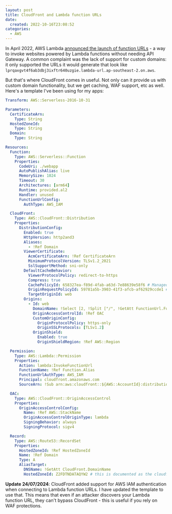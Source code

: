 ```yaml
---
layout: post
title: CloudFront and Lambda function URLs
date:
  created: 2022-10-16T23:08:52
categories:
  - AWS
---
```


<!-- more -->

In April 2022, AWS Lambda [announced the launch of function URLs][aws-blog] - a
way to invoke websites powered by Lambda functions without needing API Gateway.
A common complaint was the lack of support for custom domains: it only supported
the URLs it would generate that look like `lprqaxgvt4f6ab3dbj3ixftr640uzgie.lambda-url.ap-southeast-2.on.aws`.

But that's where CloudFront comes in useful. Not only can it provide us with 
custom domain functionality, but we get caching, WAF support, etc as well.
Here's a template I've been using for my apps:

```yaml
Transform: AWS::Serverless-2016-10-31

Parameters:
  CertificateArn:
    Type: String
  HostedZoneId:
    Type: String
  Domain:
    Type: String

Resources:
  Function:
    Type: AWS::Serverless::Function
    Properties:
      CodeUri: ./webapp
      AutoPublishAlias: live
      MemorySize: 1024
      Timeout: 30
      Architectures: [arm64]
      Runtime: provided.al2
      Handler: unused
      FunctionUrlConfig:
        AuthType: AWS_IAM

  CloudFront:
    Type: AWS::CloudFront::Distribution
    Properties:
      DistributionConfig:
        Enabled: true
        HttpVersion: http2and3
        Aliases:
          - !Ref Domain
        ViewerCertificate:
          AcmCertificateArn: !Ref CertificateArn
          MinimumProtocolVersion: TLSv1.2_2021
          SslSupportMethod: sni-only
        DefaultCacheBehavior:
          ViewerProtocolPolicy: redirect-to-https
          Compress: true
          CachePolicyId: 658327ea-f89d-4fab-a63d-7e88639e58f6 # Managed-CachingOptimized
          OriginRequestPolicyId: 59781a5b-3903-41f3-afcb-af62929ccde1 # Managed-CORS-CustomOrigin
          TargetOriginId: web
        Origins:
          - Id: web
            DomainName: !Select [2, !Split ["/", !GetAtt FunctionUrl.FunctionUrl]]
            OriginAccessControlId: !Ref OAC
            CustomOriginConfig:
              OriginProtocolPolicy: https-only
              OriginSSLProtocols: [TLSv1.2]
            OriginShield:
              Enabled: true
              OriginShieldRegion: !Ref AWS::Region

  Permission:
    Type: AWS::Lambda::Permission
    Properties:
      Action: lambda:InvokeFunctionUrl
      FunctionName: !Ref Function.Alias
      FunctionUrlAuthType: AWS_IAM
      Principal: cloudfront.amazonaws.com
      SourceArn: !Sub arn:aws:cloudfront::${AWS::AccountId}:distribution/${CloudFront}

  OAC:
    Type: AWS::CloudFront::OriginAccessControl
    Properties:
      OriginAccessControlConfig:
        Name: !Ref AWS::StackName
        OriginAccessControlOriginType: lambda
        SigningBehavior: always
        SigningProtocol: sigv4

  Record:
    Type: AWS::Route53::RecordSet
    Properties:
      HostedZoneId: !Ref HostedZoneId
      Name: !Ref Domain
      Type: A
      AliasTarget:
        DNSName: !GetAtt CloudFront.DomainName
        HostedZoneId: Z2FDTNDATAQYW2 # this is documented as the cloudfront hosted zone id
```

**Update 24/07/2024**: CloudFront added support for AWS IAM authentication when
connecting to Lambda function URLs. I have updated the template to use that. This
means that even if an attacker discovers your Lambda function URL, they can't
bypass CloudFront - this is useful if you rely on WAF protections.

[aws-blog]: https://aws.amazon.com/blogs/aws/announcing-aws-lambda-function-urls-built-in-https-endpoints-for-single-function-microservices/
